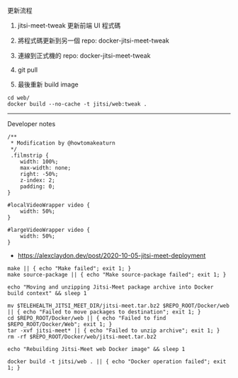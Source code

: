 更新流程

1. jitsi-meet-tweak 更新前端 UI 程式碼

2. 將程式碼更新到另一個 repo: docker-jitsi-meet-tweak

3. 連線到正式機的 repo: docker-jitsi-meet-tweak

4. git pull

5. 最後重新 build image

```
cd web/
docker build --no-cache -t jitsi/web:tweak .
```

---

Developer notes

```
/**
 * Modification by @howtomakeaturn
 */
 .filmstrip {
    width: 100%;
    max-width: none;
    right: -50%;
    z-index: 2;
    padding: 0;
}

#localVideoWrapper video {
    width: 50%;
}

#largeVideoWrapper video {
    width: 50%;
}
```

- https://alexclaydon.dev/post/2020-10-05-jitsi-meet-deployment

```
make || { echo "Make failed"; exit 1; }
make source-package || { echo "Make source-package failed"; exit 1; }

echo "Moving and unzipping Jitsi-Meet package archive into Docker build context" && sleep 1

mv $TELEHEALTH_JITSI_MEET_DIR/jitsi-meet.tar.bz2 $REPO_ROOT/Docker/web || { echo "Failed to move packages to destination"; exit 1; }
cd $REPO_ROOT/Docker/web || { echo "Failed to find $REPO_ROOT/Docker/Web"; exit 1; }
tar -xvf jitsi-meet* || { echo "Failed to unzip archive"; exit 1; }
rm -rf $REPO_ROOT/Docker/web/jitsi-meet.tar.bz2

echo "Rebuilding Jitsi-Meet web Docker image" && sleep 1

docker build -t jitsi/web . || { echo "Docker operation failed"; exit 1; }
```
